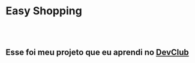 <h1> Easy Shopping</h1>
<br>
<br>
<h2>Esse foi meu projeto que eu aprendi no <a href="">DevClub</a></h2>
